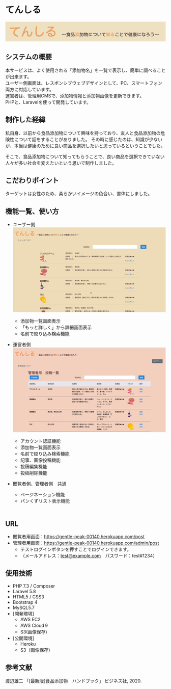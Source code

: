 # てんしる　

![title](title.png)

## システムの概要
本サービスは、よく使用される「添加物名」を一覧で表示し、簡単に調べることが出来ます。  
ユーザー側画面は、レスポンシブウェブデザインとして、PC、スマートフォン両方に対応しています。  
運営者は、管理用CMSで、添加物情報と添加物画像を更新できます。  
PHPと、Laravelを使って開発しています。

## 制作した経緯
私自身、以前から食品添加物について興味を持っており、友人と食品添加物の危険性について話をすることがありました。 
その時に感じたのは、知識が少ないが、本当は健康のために良い商品を選択したいと思っているということでした。

そこで、食品添加物について知ってもらうことで、良い商品を選択できていない人々が多い社会を変えたいという思いで制作しました。

## こだわりポイント
ターゲットは女性のため、柔らかいイメージの色合い、書体にしました。

## 機能一覧、使い方
* ユーザー側<br>
![user](user.gif)<br>
   * 添加物一覧画面表示<br>
   * 「もっと詳しく」から詳細画面表示<br>
   * 名前で絞り込み検索機能<br>

* 運営者側<br>
![admin](admin.gif)<br>
   * アカウント認証機能<br>
   * 添加物一覧画面表示<br>
   * 名前で絞り込み検索機能<br>
   * 記事、画像投稿機能<br>
   * 投稿編集機能<br>
   * 投稿削除機能<br>

* 閲覧者側、管理者側　共通<br>
   * ページネーション機能<br>
   * パンくずリスト表示機能<br>
　
## URL
* 閲覧者用画面：https://gentle-peak-00140.herokuapp.com/post<br>
* 管理者用画面：https://gentle-peak-00140.herokuapp.com/admin/post<br>
   * テストログインボタンを押すことでログインできます。<br>
   * （メールアドレス：test@example.com　パスワード：test#1234）

## 使用技術
* PHP 7.3 / Composer<br>
* Laravel 5.8<br>
* HTML5 / CSS3<br>
* Bootstrap 4<br>
* MySQL5.7<br>
* [開発環境]<br>
   * AWS EC2<br>
   * AWS Cloud９<br>
   * S3(画像保存)<br>
* [公開環境]<br>
   * Heroku<br>
   * S3（画像保存）

## 参考文献
渡辺雄二 「[最新版]食品添加物　ハンドブック」 ビジネス社, 2020.